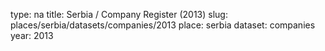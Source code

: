 type: na
title: Serbia / Company Register (2013)
slug: places/serbia/datasets/companies/2013
place: serbia
dataset: companies
year: 2013
